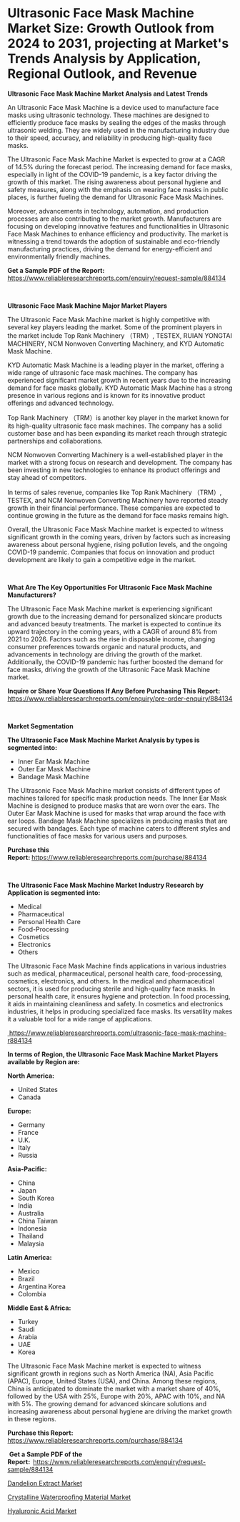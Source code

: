 <p><h1>Ultrasonic Face Mask Machine Market Size: Growth Outlook from 2024 to 2031, projecting at Market's Trends Analysis by Application, Regional Outlook, and Revenue</h1></p><p><strong>Ultrasonic Face Mask Machine Market Analysis and Latest Trends</strong></p>
<p><p>An Ultrasonic Face Mask Machine is a device used to manufacture face masks using ultrasonic technology. These machines are designed to efficiently produce face masks by sealing the edges of the masks through ultrasonic welding. They are widely used in the manufacturing industry due to their speed, accuracy, and reliability in producing high-quality face masks.</p><p>The Ultrasonic Face Mask Machine Market is expected to grow at a CAGR of 14.5% during the forecast period. The increasing demand for face masks, especially in light of the COVID-19 pandemic, is a key factor driving the growth of this market. The rising awareness about personal hygiene and safety measures, along with the emphasis on wearing face masks in public places, is further fueling the demand for Ultrasonic Face Mask Machines.</p><p>Moreover, advancements in technology, automation, and production processes are also contributing to the market growth. Manufacturers are focusing on developing innovative features and functionalities in Ultrasonic Face Mask Machines to enhance efficiency and productivity. The market is witnessing a trend towards the adoption of sustainable and eco-friendly manufacturing practices, driving the demand for energy-efficient and environmentally friendly machines.</p></p>
<p><strong>Get a Sample PDF of the Report:&nbsp;</strong> <a href="https://www.reliableresearchreports.com/enquiry/request-sample/884134">https://www.reliableresearchreports.com/enquiry/request-sample/884134</a></p>
<p>&nbsp;</p>
<p><strong>Ultrasonic Face Mask Machine Major Market Players</strong></p>
<p><p>The Ultrasonic Face Mask Machine market is highly competitive with several key players leading the market. Some of the prominent players in the market include Top Rank Machinery （TRM）, TESTEX, RUIAN YONGTAI MACHINERY, NCM Nonwoven Converting Machinery, and KYD Automatic Mask Machine.</p><p>KYD Automatic Mask Machine is a leading player in the market, offering a wide range of ultrasonic face mask machines. The company has experienced significant market growth in recent years due to the increasing demand for face masks globally. KYD Automatic Mask Machine has a strong presence in various regions and is known for its innovative product offerings and advanced technology.</p><p>Top Rank Machinery （TRM）is another key player in the market known for its high-quality ultrasonic face mask machines. The company has a solid customer base and has been expanding its market reach through strategic partnerships and collaborations.</p><p>NCM Nonwoven Converting Machinery is a well-established player in the market with a strong focus on research and development. The company has been investing in new technologies to enhance its product offerings and stay ahead of competitors.</p><p>In terms of sales revenue, companies like Top Rank Machinery （TRM）, TESTEX, and NCM Nonwoven Converting Machinery have reported steady growth in their financial performance. These companies are expected to continue growing in the future as the demand for face masks remains high.</p><p>Overall, the Ultrasonic Face Mask Machine market is expected to witness significant growth in the coming years, driven by factors such as increasing awareness about personal hygiene, rising pollution levels, and the ongoing COVID-19 pandemic. Companies that focus on innovation and product development are likely to gain a competitive edge in the market.</p></p>
<p>&nbsp;</p>
<p><strong>What Are The Key Opportunities For Ultrasonic Face Mask Machine Manufacturers?</strong></p>
<p><p>The Ultrasonic Face Mask Machine market is experiencing significant growth due to the increasing demand for personalized skincare products and advanced beauty treatments. The market is expected to continue its upward trajectory in the coming years, with a CAGR of around 8% from 2021 to 2026. Factors such as the rise in disposable income, changing consumer preferences towards organic and natural products, and advancements in technology are driving the growth of the market. Additionally, the COVID-19 pandemic has further boosted the demand for face masks, driving the growth of the Ultrasonic Face Mask Machine market.</p></p>
<p><strong>Inquire or Share Your Questions If Any Before Purchasing This Report:</strong> <a href="https://www.reliableresearchreports.com/enquiry/pre-order-enquiry/884134">https://www.reliableresearchreports.com/enquiry/pre-order-enquiry/884134</a></p>
<p>&nbsp;</p>
<p><strong>Market Segmentation</strong></p>
<p><strong>The Ultrasonic Face Mask Machine Market Analysis by types is segmented into:</strong></p>
<p><ul><li>Inner Ear Mask Machine</li><li>Outer Ear Mask Machine</li><li>Bandage Mask Machine</li></ul></p>
<p><p>The Ultrasonic Face Mask Machine market consists of different types of machines tailored for specific mask production needs. The Inner Ear Mask Machine is designed to produce masks that are worn over the ears. The Outer Ear Mask Machine is used for masks that wrap around the face with ear loops. Bandage Mask Machine specializes in producing masks that are secured with bandages. Each type of machine caters to different styles and functionalities of face masks for various users and purposes.</p></p>
<p><strong>Purchase this Report:&nbsp;</strong><a href="https://www.reliableresearchreports.com/purchase/884134">https://www.reliableresearchreports.com/purchase/884134</a></p>
<p>&nbsp;</p>
<p><strong>The Ultrasonic Face Mask Machine Market Industry Research by Application is segmented into:</strong></p>
<p><ul><li>Medical</li><li>Pharmaceutical</li><li>Personal Health Care</li><li>Food-Processing</li><li>Cosmetics</li><li>Electronics</li><li>Others</li></ul></p>
<p><p>The Ultrasonic Face Mask Machine finds applications in various industries such as medical, pharmaceutical, personal health care, food-processing, cosmetics, electronics, and others. In the medical and pharmaceutical sectors, it is used for producing sterile and high-quality face masks. In personal health care, it ensures hygiene and protection. In food processing, it aids in maintaining cleanliness and safety. In cosmetics and electronics industries, it helps in producing specialized face masks. Its versatility makes it a valuable tool for a wide range of applications.</p></p>
<p><a href="https://www.reliableresearchreports.com/ultrasonic-face-mask-machine-r884134">&nbsp;https://www.reliableresearchreports.com/ultrasonic-face-mask-machine-r884134</a></p>
<p><strong>In terms of Region, the Ultrasonic Face Mask Machine Market Players available by Region are:</strong></p>
<p>
    <p> <strong> North America: </strong>
        <ul>
            <li>United States</li>
            <li>Canada</li>
        </ul>
        </p> 
    <p> <strong> Europe: </strong>
        <ul>
            <li>Germany</li>
            <li>France</li>
            <li>U.K.</li>
            <li>Italy</li>
            <li>Russia</li>
        </ul>
        </p> 
    <p> <strong> Asia-Pacific: </strong>
        <ul>
            <li>China</li>
            <li>Japan</li>
            <li>South Korea</li>
            <li>India</li>
            <li>Australia</li>
            <li>China Taiwan</li>
            <li>Indonesia</li>
            <li>Thailand</li>
            <li>Malaysia</li>
        </ul>
        </p> 
    <p> <strong> Latin America: </strong>
        <ul>
            <li>Mexico</li>
            <li>Brazil</li>
            <li>Argentina Korea</li>
            <li>Colombia</li>
        </ul>
        </p> 
    <p> <strong> Middle East & Africa: </strong>
        <ul>
            <li>Turkey</li>
            <li>Saudi</li>
            <li>Arabia</li>
            <li>UAE</li>
            <li>Korea</li>
        </ul>
    </p>
    </p>
<p><p>The Ultrasonic Face Mask Machine market is expected to witness significant growth in regions such as North America (NA), Asia Pacific (APAC), Europe, United States (USA), and China. Among these regions, China is anticipated to dominate the market with a market share of 40%, followed by the USA with 25%, Europe with 20%, APAC with 10%, and NA with 5%. The growing demand for advanced skincare solutions and increasing awareness about personal hygiene are driving the market growth in these regions.</p></p>
<p><strong>Purchase this Report: </strong><a href="https://www.reliableresearchreports.com/purchase/884134">https://www.reliableresearchreports.com/purchase/884134</a></p>
<p>&nbsp;<strong>Get a Sample PDF of the Report:&nbsp;&nbsp;</strong><a href="https://www.reliableresearchreports.com/enquiry/request-sample/884134">https://www.reliableresearchreports.com/enquiry/request-sample/884134</a></p>
<p><strong></strong></p>
<p><p><a href="https://issuu.com/reportprime-2/docs/dandelion-extract-market-size-2030.pptx">Dandelion Extract Market</a></p><p><a href="https://issuu.com/reportprime-2/docs/crystalline-waterproofing-material-market-size-203">Crystalline Waterproofing Material Market</a></p><p><a href="https://issuu.com/reportprime-2/docs/hyaluronic-acid-market-size-2030.pptx">Hyaluronic Acid Market</a></p></p>